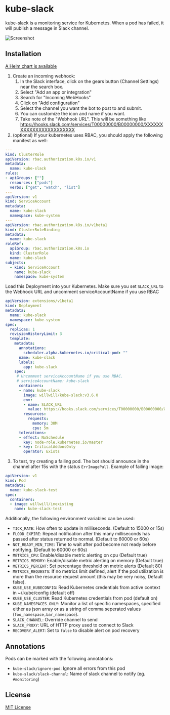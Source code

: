 # kube-slack

kube-slack is a monitoring service for Kubernetes. When a pod has failed,
it will publish a message in Slack channel.

![Screenshot](http://i.imgur.com/em62l25.png)

## Installation

[A Helm chart is available](https://github.com/kubernetes/charts/tree/master/stable/kube-slack)

1. Create an incoming webhook:
   1. In the Slack interface, click on the gears button (Channel Settings) near the search box.
   2. Select "Add an app or integration"
   3. Search for "Incoming WebHooks"
   4. Click on "Add configuration"
   5. Select the channel you want the bot to post to and submit.
   6. You can customize the icon and name if you want.
   7. Take note of the "Webhook URL". This will be something like https://hooks.slack.com/services/T00000000/B00000000/XXXXXXXXXXXXXXXXXXXXXXXX
2. (optional) If your kubernetes uses RBAC, you should apply the following manifest as well:
```yml
---
kind: ClusterRole
apiVersion: rbac.authorization.k8s.io/v1
metadata:
  name: kube-slack
rules:
- apiGroups: [""]
  resources: ["pods"]
  verbs: ["get", "watch", "list"]
---
apiVersion: v1
kind: ServiceAccount
metadata:
  name: kube-slack
  namespace: kube-system
---
apiVersion: rbac.authorization.k8s.io/v1beta1
kind: ClusterRoleBinding
metadata:
  name: kube-slack
roleRef:
  apiGroup: rbac.authorization.k8s.io
  kind: ClusterRole
  name: kube-slack
subjects:
  - kind: ServiceAccount
    name: kube-slack
    namespace: kube-system
  ```
Load this Deployment into your Kubernetes. Make sure you set `SLACK_URL` to the Webhook URL and uncomment serviceAccountName if you use RBAC

```yml
apiVersion: extensions/v1beta1
kind: Deployment
metadata:
  name: kube-slack
  namespace: kube-system
spec:
  replicas: 1
  revisionHistoryLimit: 3
  template:
    metadata:
      annotations:
        scheduler.alpha.kubernetes.io/critical-pod: ""
      name: kube-slack
      labels:
        app: kube-slack
    spec:
     # Uncomment serviceAccountName if you use RBAC.
     # serviceAccountName: kube-slack
      containers:
      - name: kube-slack
        image: willwill/kube-slack:v3.6.0
        env:
        - name: SLACK_URL
          value: https://hooks.slack.com/services/T00000000/B00000000/XXXXXXXXXXXXXXXXXXXXXXXX
        resources:
          requests:
            memory: 30M
            cpu: 5m
      tolerations:
      - effect: NoSchedule
        key: node-role.kubernetes.io/master
      - key: CriticalAddonsOnly
        operator: Exists
```

3. To test, try creating a failing pod. The bot should announce in the channel after 15s with the status `ErrImagePull`. Example of failing image:

```yml
apiVersion: v1
kind: Pod
metadata:
  name: kube-slack-test
spec:
  containers:
  - image: willwill/inexisting
    name: kube-slack-test
```

Additionally, the following environment variables can be used:

- `TICK_RATE`: How often to update in milliseconds. (Default to 15000 or 15s)
- `FLOOD_EXPIRE`: Repeat notification after this many milliseconds has passed after status returned to normal. (Default to 60000 or 60s)
- `NOT_READY_MIN_TIME`: Time to wait after pod become not ready before notifying. (Default to 60000 or 60s)
- `METRICS_CPU`: Enable/disable metric alerting on cpu (Default true)
- `METRICS_MEMORY`: Enable/disable metric alerting on memory (Default true)
- `METRICS_PERCENT`: Set percentage threshold on metric alerts (Default 80)
- `METRICS_REQUESTS`: If no metrics limit defined, alert if the pod utilization is more than the resource request amount (this may be very noisy, Default false).
- `KUBE_USE_KUBECONFIG`: Read Kubernetes credentials from active context in ~/.kube/config (default off)
- `KUBE_USE_CLUSTER`: Read Kubernetes credentials from pod (default on)
- `KUBE_NAMESPACES_ONLY`: Monitor a list of specific namespaces, specified either as json array or as a string of comma seperated values (`foo_namespace,bar_namespace`).
- `SLACK_CHANNEL`: Override channel to send
- `SLACK_PROXY`: URL of HTTP proxy used to connect to Slack
- `RECOVERY_ALERT`: Set to `false` to disable alert on pod recovery

## Annotations

Pods can be marked with the following annotations:

- `kube-slack/ignore-pod`: Ignore all errors from this pod
- `kube-slack/slack-channel`: Name of slack channel to notify (eg. `#monitoring`)

## License

[MIT License](LICENSE)
